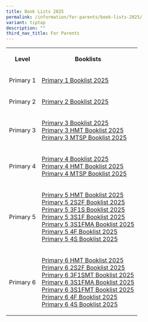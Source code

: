 ```yaml
---
title: Book Lists 2025
permalink: /information/for-parents/book-lists-2025/
variant: tiptap
description: ""
third_nav_title: For Parents
---
```

<table style="minWidth: 50px">
<colgroup>
<col>
<col>
</colgroup>
<tbody>
<tr>
<th rowspan="1" colspan="1">
<p><strong>Level</strong>
</p>
</th>
<th rowspan="1" colspan="1">
<p><strong>Booklists</strong>
</p>
</th>
</tr>
<tr>
<td rowspan="1" colspan="1">
<p>Primary 1</p>
</td>
<td rowspan="1" colspan="1">
<p><a href="/files/Booklist 2025/jiemin_booklist_2025_primary_1.pdf" rel="noopener nofollow" target="_blank">Primary 1 Booklist 2025</a>
<br>
</p>
</td>
</tr>
<tr>
<td rowspan="1" colspan="1">
<p>Primary 2</p>
</td>
<td rowspan="1" colspan="1">
<p><a href="/files/Booklist 2025/Jiemin_Booklist_2025_Primary_2.pdf" rel="noopener nofollow" target="_blank">Primary 2 Booklist 2025</a>
<br>
</p>
</td>
</tr>
<tr>
<td rowspan="1" colspan="1">
<p>Primary 3</p>
</td>
<td rowspan="1" colspan="1">
<p><a href="/files/Booklist 2025/Jiemin_Booklist_2025_Primary_3.pdf" rel="noopener nofollow" target="_blank">Primary 3 Booklist 2025</a>
<br><a href="/files/Booklist 2025/Jiemin_Booklist_2025_Primary_3HMT.pdf" rel="noopener nofollow" target="_blank">Primary 3 HMT Booklist 2025</a>
<br><a href="/files/Booklist 2025/Jiemin_Booklist_2025_Primary_3MTSP.pdf" rel="noopener nofollow" target="_blank">Primary 3 MTSP Booklist 2025</a>
</p>
</td>
</tr>
<tr>
<td rowspan="1" colspan="1">
<p>Primary 4</p>
</td>
<td rowspan="1" colspan="1">
<p><a href="/files/Booklist 2025/Jiemin_Booklist_2025_Primary_4.pdf" rel="noopener nofollow" target="_blank">Primary 4 Booklist 2025</a>
<br><a href="/files/Booklist 2025/Jiemin_Booklist_2025_Primary_4HMT.pdf" rel="noopener nofollow" target="_blank">Primary 4 HMT Booklist 2025</a>
<br><a href="/files/Booklist 2025/Jiemin_Booklist_2025_Primary_4MTSP.pdf" rel="noopener nofollow" target="_blank">Primary 4 MTSP Booklist 2025</a>
<br>
</p>
</td>
</tr>
<tr>
<td rowspan="1" colspan="1">
<p>Primary 5</p>
</td>
<td rowspan="1" colspan="1">
<p><a href="/files/Booklist 2025/Jiemin_Booklist_2025_Primary_5HMT.pdf" rel="noopener nofollow" target="_blank">Primary 5 HMT Booklist 2025</a>
<br><a href="/files/Booklist 2025/Jiemin_Booklist_2025_Primary_5_2S2F.pdf" rel="noopener nofollow" target="_blank">Primary 5 2S2F Booklist 2025</a>
<br><a href="/files/Booklist 2025/Jiemin_Booklist_2025_Primary_5_3F1S.pdf" rel="noopener nofollow" target="_blank">Primary 5 3F1S Booklist 2025</a>
<br><a href="/files/Booklist 2025/Jiemin_Booklist_2025_Primary_5_3S1F.pdf" rel="noopener nofollow" target="_blank">Primary 5 3S1F Booklist 2025</a>
<br><a href="/files/Booklist 2025/Jiemin_Booklist_2025_Primary_5_3S1FMA.pdf" rel="noopener nofollow" target="_blank">Primary 5 3S1FMA Booklist 2025</a>
<br><a href="/files/Booklist 2025/Jiemin_Booklist_2025_Primary_5_4F.pdf" rel="noopener nofollow" target="_blank">Primary 5 4F Booklist 2025</a>
<br><a href="/files/Booklist 2025/Jiemin_Booklist_2025_Primary_5_4S.pdf" rel="noopener nofollow" target="_blank">Primary 5 4S Booklist 2025</a>
<br>
</p>
</td>
</tr>
<tr>
<td rowspan="1" colspan="1">
<p>Primary 6</p>
</td>
<td rowspan="1" colspan="1">
<p><a href="/files/Booklist 2025/Jiemin_Booklist_2025_Primary_6HMT.pdf" rel="noopener nofollow" target="_blank">Primary 6 HMT Booklist 2025</a>
<br><a href="/files/Booklist 2025/Jiemin_Booklist_2025_Primary_6_2S2F.pdf" rel="noopener nofollow" target="_blank">Primary 6 2S2F Booklist 2025</a>
<br><a href="/files/Booklist 2025/Jiemin_Booklist_2025_Primary_6_3F1SMT.pdf" rel="noopener nofollow" target="_blank">Primary 6 3F1SMT Booklist 2025</a>
<br><a href="/files/Booklist 2025/Jiemin_Booklist_2025_Primary_6_3S1FMA.pdf" rel="noopener nofollow" target="_blank">Primary 6 3S1FMA Booklist 2025</a>
<br><a href="/files/Booklist 2025/Jiemin_Booklist_2025_Primary_6_3S1FMT.pdf" rel="noopener nofollow" target="_blank">Primary 6 3S1FMT Booklist 2025</a>
<br><a href="/files/Booklist 2025/Jiemin_Booklist_2025_Primary_6_4F.pdf" rel="noopener nofollow" target="_blank">Primary 6 4F Booklist 2025</a>
<br><a href="/files/Booklist 2025/Jiemin_Booklist_2025_Primary_6_4S.pdf" rel="noopener nofollow" target="_blank">Primary 6 4S Booklist 2025</a>
</p>
</td>
</tr>
</tbody>
</table>
<p></p>